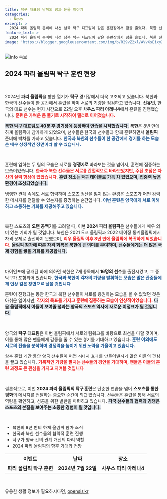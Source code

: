 ```yaml
---
title: 탁구 대표팀 남북의 땀과 눈물 이야기!
categories:
  - News
excerpt: >
  2024 파리 올림픽 준비에 나선 남북 탁구 대표팀이 같은 훈련장에서 땀을 흘렸다. 북한 선수단의 8년 만의 올림픽 복귀, 그 어색한 분위기 속 훈련 현장을 전하며 역사적 순간을 목격하자! 클릭하면 더 많은 이야기가 기다립니다!
feature_text: >
  2024 파리 올림픽 준비에 나선 남북 탁구 대표팀이 같은 훈련장에서 땀을 흘렸다. 북한 선수단의 8년 만의 올림픽 복귀, 그 어색한 분위기 속 훈련 현장을 전하며 역사적 순간을 목격하자! 클릭하면 더 많은 이야기가 기다립니다!
image: 'https://blogger.googleusercontent.com/img/b/R29vZ2xl/AVvXsEixyZcFfHzMRdzZMjFBmAUKJYCLCGyLL1o632UiGVXcaFdKo_bkvkuCioo0uUKlGfBVcT3P84aROyZIXSBEx3Aw5nCQ3pTgDom1WDC4m8eifvWiAmWEEVb4x6G_l8C0QH225ldMjyaFvpxGEBGNO37VmDTDMHGhJPq73UglMfDca1-0aw/s1600/blogspot.png'
---
```


<p><img src="https://blogger.googleusercontent.com/img/b/R29vZ2xl/AVvXsEixyZcFfHzMRdzZMjFBmAUKJYCLCGyLL1o632UiGVXcaFdKo_bkvkuCioo0uUKlGfBVcT3P84aROyZIXSBEx3Aw5nCQ3pTgDom1WDC4m8eifvWiAmWEEVb4x6G_l8C0QH225ldMjyaFvpxGEBGNO37VmDTDMHGhJPq73UglMfDca1-0aw/s1600/blogspot.png" alt="info 속보" /></p>

<h2 data-ke-size="size26">2024 파리 올림픽 탁구 훈련 현장</h2>

<p data-ke-size="size16">&nbsp;</p>

<p>2024년 <strong>파리 올림픽</strong>을 향한 열기가 <strong>탁구</strong> 경기장에서 더욱 고조되고 있습니다. 북한과 한국의 선수들이 한 공간에서 훈련을 하며 서로의 기량을 점검하고 있습니다. <strong>신유빈</strong>, 한국의 대표 선수는 현지 시간으로 22일 오후 <strong>사우스 파리 아레나4</strong>에서 훈련을 진행했습니다. <b><span style="color: #ee2323;">훈련은 가벼운 몸 풀기로 시작하여 랠리로 이어졌습니다.</span></b> </p>

<p><b><span style="background-color: #21538527;">북한 탁구 대표팀도 40분 후 경기장에 등장하여 연습을 시작했습니다.</span></b> <strong>북한</strong>은 8년 만에 하계 올림픽에 참가하게 되었으며, 선수들은 한국의 선수들과 함께 훈련하면서 <strong>올림픽</strong> 준비에 박차를 가하고 있습니다. <b><span style="color: #1a5490;">한국과 북한의 선수들이 한 공간에서 경기를 하는 모습은 매우 상징적인 장면이라 할 수 있습니다.</span></b></p>

<p data-ke-size="size16">&nbsp;</p>

<p>훈련에 임하는 두 팀의 모습은 서로를 <strong>경쟁자로</strong> 바라보는 것을 넘어서, 훈련에 집중하는 모습이었습니다. <b><span style="color: #ee2323;">한국과 북한 선수들은 서로를 간헐적으로 바라보았지만, 주된 초점은 자신의 실력 향상에 있었습니다.</span></b> <b><span style="background-color: #21538527;">훈련 장소는 탁구 테이블로 가득 차 있었으며, 집중력 높은 환경이 조성되었습니다.</span></b></p>

<p>냉랭한 관계 속에도 서로 협력하며 스포츠 정신을 잃지 않는 환경은 스포츠가 어떤 강력한 메시지를 전달할 수 있는지를 증명하는 순간입니다. <b><span style="color: #1a5490;">이번 훈련은 양국에게 서로 이해하고 소통하는 기회를 제공해주고 있습니다.</span></b> </p>

<p data-ke-size="size16">&nbsp;</p>

<p>북한 스포츠의 <strong>오랜 공백기</strong>를 고려할 때, 이번 <strong>2024 파리 올림픽</strong>은 선수들에게 매우 의미 있는 기회가 될 것입니다. 북한은 2021 도쿄 올림픽과 2022 베이징 동계올림픽에서 자격 문제로 출전하지 못했으며, <b><span style="color: #ee2323;">리우 올림픽 이후 8년 만에 올림픽에 복귀하게 되었습니다.</span></b> <b><span style="background-color: #21538527;">올림픽 참가에 따른 자격 회복은 북한에 큰 의미를 부여하며, 선수들에게는 더 많은 국제 경험을 쌓을 기회를 제공합니다.</span></b></p>

<p data-ke-size="size16">&nbsp;</p>

<p>마이인포에 공개된 바에 의하면 북한은 7개 종목에서 <strong>16명의 선수</strong>를 출전시켰고, 그 중 탁구가 포함되어 있습니다. <b><span style="color: #1a5490;">한국과 북한이 각자의 기량을 발휘하는 모습은 많은 관중들에게 인상 깊은 장면으로 남을 것입니다.</span></b> </p>

<p>훈련이 진행되는 동안 한국과 북한 선수들이 서로를 응원하는 모습을 볼 수 없었던 것은 아쉬운 일이지만, <b><span style="color: #ee2323;">각자의 목표를 가지고 훈련에 집중하는 모습이 인상적이었습니다.</span></b> <b><span style="background-color: #21538527;">다음 올림픽에서 이들이 보여줄 성과는 양국의 스포츠 역사에 새로운 이정표가 될 것입니다.</span></b></p>

<p data-ke-size="size16">&nbsp;</p>

<p>양국의 <strong>탁구 대표팀</strong>은 이번 올림픽에서 서로의 팀워크를 바탕으로 최선을 다할 것이며, 이를 통해 많은 팬들에게 감동을 줄 수 있는 경기를 기대하고 있습니다. <b><span style="color: #1a5490;">훈련 이외에도 서로의 전술을 분석하며 경쟁력을 높이기 위한 노력을 기울이고 있습니다.</span></b> </p>

<p>향후 훈련 기간 동안 양국 선수들이 어떤 시너지 효과를 만들어낼지가 많은 이들의 관심을 끌고 있습니다. <b><span style="color: #ee2323;">기록적인 기량을 펼치는 선수들의 경연을 기대하며, 팬들은 이들의 훈련 과정도 큰 관심을 가지고 지켜볼 것입니다.</span></b></p>

<p data-ke-size="size16">&nbsp;</p>

<p>결론적으로, 이번 <strong>2024 파리 올림픽의 탁구 훈련</strong>은 단순한 연습을 넘어 <strong>스포츠를 통한 평화</strong>의 메시지를 전달하는 중요한 순간이 되고 있습니다. 선수들은 훈련을 통해 서로의 역량을 확인하고, 성공을 위한 발판을 마련하고 있습니다. <b><span style="background-color: #21538527;">각국 선수들의 협력과 경쟁은 스포츠의 본질을 보여주는 소중한 경험이 될 것입니다.</span></b></p>

<p data-ke-size="size16">&nbsp;</p>

<ul>
    <li>북한의 8년 만의 하계 올림픽 참가 소식</li>
    <li>한국과 북한 선수들의 협력적 훈련 진행</li>
    <li>탁구가 양국 간의 관계 개선의 다리 역할</li>
    <li>2024 파리 올림픽의 향후 기대와 전망</li>
</ul>

<table style="margin-left: auto; margin-right: auto; width: 100%;">
    <tr>
        <td style="text-align: center; height: 17px;"><b>이벤트</b></td>
        <td style="text-align: center; height: 17px;"><b>날짜</b></td>
        <td style="text-align: center; height: 17px;"><b>장소</b></td>
    </tr>
    <tr>
        <td style="text-align: center; height: 17px;"><b>파리 올림픽 탁구 훈련</b></td>
        <td style="text-align: center; height: 17px;"><b>2024년 7월 22일</b></td>
        <td style="text-align: center; height: 17px;"><b>사우스 파리 아레나4</b></td>
    </tr>
</table>

<p data-ke-size="size16">&nbsp;</p>
유용한 생활 정보가 필요하시다면, <a href="https://opensis.kr" rel="dofollow">opensis.kr</a>


